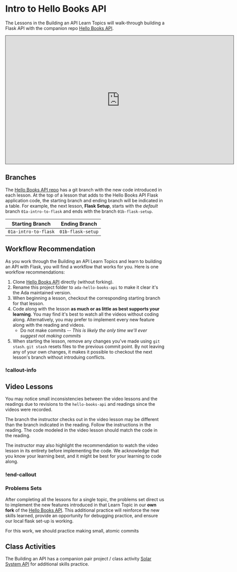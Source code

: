 # Intro to Hello Books API

The Lessons in the Building an API Learn Topics will walk-through building a Flask API with the companion repo [Hello Books API](https://github.com/AdaGold/hello-books-api).

<iframe src="https://adaacademy.hosted.panopto.com/Panopto/Pages/Embed.aspx?pid=3baea592-08f8-48eb-beb4-ae6a012e05e8&autoplay=false&offerviewer=true&showtitle=true&showbrand=true&captions=true&interactivity=all" height="405" width="720" style="border: 1px solid #464646;" allowfullscreen allow="autoplay"></iframe>

## Branches

The [Hello Books API repo](https://github.com/AdaGold/hello-books-api) has a git branch with the new code introduced in each lesson. At the top of a lesson that adds to the Hello Books API Flask application code, the starting branch and ending branch will be indicated in a table. For example, the next lesson, **Flask Setup**, starts with the *default* branch `01a-intro-to-flask` and ends with the branch `01b-flask-setup`. 

| Starting Branch | Ending Branch|
|--|--|
|`01a-intro-to-flask` |`01b-flask-setup`|

## Workflow Recommendation

As you work through the Building an API Learn Topics and learn to building an API with Flask, you will find a workflow that works for you. Here is one workflow recommendations:

1. Clone [Hello Books API](https://github.com/AdaGold/hello-books-api) directly (without forking).
1. Rename this project folder to `ada-hello-books-api` to make it clear it's the Ada maintained version.
1. When beginning a lesson, checkout the corresponding starting branch for that lesson.
1. Code along with the lesson **as much or as little as best supports your learning**. You may find it's best to watch all the videos without coding along. Alternatively, you may prefer to implement every new feature along with the reading and videos.
    * Do not make commits -- *This is likely the only time we'll ever suggest not making commits*
1. When starting the lesson, remove any changes you've made using `git stash`. `git stash` resets files to the previous commit point. By not leaving any of your own changes, it makes it possible to checkout the next lesson's branch without introduing conflicts.

<!-- available callout types: info, success, warning, danger, secondary, star  -->
### !callout-info

## Video Lessons

You may notice small inconsistencies between the video lessons and the readings due to revisions to the `hello-books-api` and readings since the videos were recorded. 

The branch the instructor checks out in the video lesson may be different than the branch indicated in the reading. Follow the instructions in the reading. The code modeled in the video lesson should match the code in the reading.

The instructor may also highlight the recommendation to watch the video lesson in its entirety before implementing the code. We acknowledge that you know your learning best, and it might be best for your learning to code along.

### !end-callout

### Problems Sets

After completing all the lessons for a single topic, the problems set direct us to implement the new features introduced in that Learn Topic in our **own fork** of the [Hello Books API](https://github.com/AdaGold/hello-books-api). This additional practice will reinforce the new skills learned, provide an opportunity for debugging practice, and ensure our local flask set-up is working.

For this work, we should practice making small, atomic commits

## Class Activities

The Building an API has a companion pair project / class activity [Solar System API](https://github.com/AdaGold/solar-system-api) for additional skills practice.




